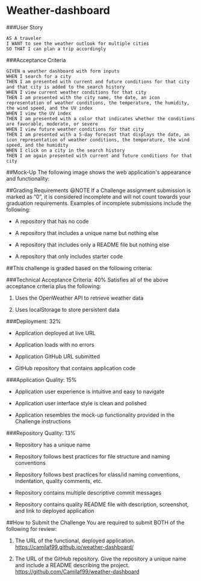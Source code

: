 # Weather-dashboard
###User Story
```
AS A traveler
I WANT to see the weather outlook for multiple cities
SO THAT I can plan a trip accordingly
```
###Acceptance Criteria
```
GIVEN a weather dashboard with form inputs
WHEN I search for a city
THEN I am presented with current and future conditions for that city and that city is added to the search history
WHEN I view current weather conditions for that city
THEN I am presented with the city name, the date, an icon representation of weather conditions, the temperature, the humidity, the wind speed, and the UV index
WHEN I view the UV index
THEN I am presented with a color that indicates whether the conditions are favorable, moderate, or severe
WHEN I view future weather conditions for that city
THEN I am presented with a 5-day forecast that displays the date, an icon representation of weather conditions, the temperature, the wind speed, and the humidity
WHEN I click on a city in the search history
THEN I am again presented with current and future conditions for that city
```
##Mock-Up
The following image shows the web application's appearance and functionality:

##Grading Requirements
:smiley:NOTE
If a Challenge assignment submission is marked as “0”, it is considered incomplete and will not count towards your graduation requirements. Examples of incomplete submissions include the following:

- A repository that has no code

- A repository that includes a unique name but nothing else

- A repository that includes only a README file but nothing else

- A repository that only includes starter code

##This challenge is graded based on the following criteria:

###Technical Acceptance Criteria: 40%
Satisfies all of the above acceptance criteria plus the following:

1. Uses the OpenWeather API to retrieve weather data

2. Uses localStorage to store persistent data

###Deployment: 32%
- Application deployed at live URL

- Application loads with no errors

- Application GitHub URL submitted

- GitHub repository that contains application code

###Application Quality: 15%
- Application user experience is intuitive and easy to navigate

- Application user interface style is clean and polished

- Application resembles the mock-up functionality provided in the Challenge instructions

###Repository Quality: 13%
- Repository has a unique name

- Repository follows best practices for file structure and naming conventions

- Repository follows best practices for class/id naming conventions, indentation, quality comments, etc.

- Repository contains multiple descriptive commit messages

- Repository contains quality README file with description, screenshot, and link to deployed application

##How to Submit the Challenge
You are required to submit BOTH of the following for review:

1. The URL of the functional, deployed application.  https://camilaf99.github.io/weather-dashboard/ 

2. The URL of the GitHub repository. Give the repository a unique name and include a README describing the project. https://github.com/Camilaf99/weather-dashboard 